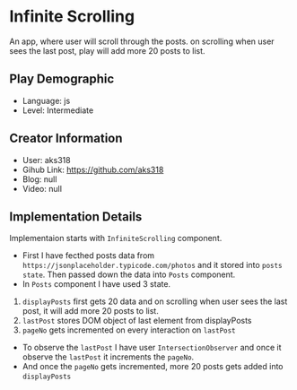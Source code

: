 # Infinite Scrolling

An app, where user will scroll through the posts. on scrolling when user sees the last post, play will add more 20 posts to list.

## Play Demographic

- Language: js
- Level: Intermediate

## Creator Information

- User: aks318
- Gihub Link: https://github.com/aks318
- Blog: null
- Video: null

## Implementation Details

Implementaion starts with `InfiniteScrolling` component.
- First I have fecthed posts data from `https://jsonplaceholder.typicode.com/photos` and it stored into `posts state`. Then passed down the data into `Posts` component.
- In `Posts` component I have used 3 state.
1. `displayPosts` first gets 20 data and on scrolling when user sees the last post, it will add more 20 posts to list.
2. `lastPost` stores DOM object of last element from displayPosts
3. `pageNo` gets incremented on every interaction on `lastPost`
- To observe the `lastPost` I have user `IntersectionObserver` and once it observe the `lastPost` it increments the `pageNo`.
- And once the `pageNo` gets incremented, more 20 posts gets added into `displayPosts`
